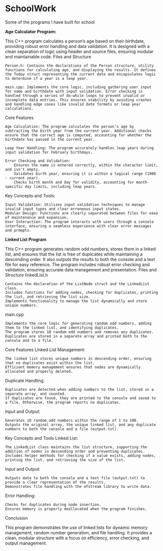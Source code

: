 # SchoolWork
Some of the programs I have built for school

**Age Calculator Program:**

This C++ program calculates a person’s age based on their birthdate, providing robust error handling and data validation. It is designed with a clean separation of logic using header and source files, ensuring modular and maintainable code.
Files and Structure

    Person.h: Contains the declarations of the Person structure, utility functions for calculating age, and displaying the results. It defines the Today struct representing the current date and encapsulates logic to determine if a year is a leap year.

    main.cpp: Implements the core logic, including gathering user input for name and birthdate with input validation. Error checking is handled through a series of do-while loops to prevent invalid or incomplete data entries. This ensures stability by avoiding crashes and handling edge cases like invalid date formats or leap year calculations.

Core Features

    Age Calculation: The program calculates the person’s age by subtracting the birth year from the current year. Additional checks ensure that the correct age is computed, accounting for whether the birthdate has passed in the current year.

    Leap Year Handling: The program accurately handles leap years during input validation for February birthdays.

    Error Checking and Validation:
        Ensures the name is entered correctly, within the character limit, and isn't empty.
        Validates birth year, ensuring it is within a logical range (1900 - current year).
        Checks birth month and day for validity, accounting for month-specific day limits, including leap years.

Key Concepts and Tools:

    Input Validation: Utilizes input validation techniques to manage invalid input types and clear erroneous input states.
    Modular Design: Functions are clearly separated between files for ease of maintenance and expansion.
    User Interaction: The program interacts with users through a console interface, ensuring a seamless experience with clear error messages and prompts.

**Linked List Program**

This C++ program generates random odd numbers, stores them in a linked list, and ensures that the list is free of duplicates while maintaining a descending order. It also outputs the results to both the console and a text file for easy reference. The program includes robust error checking and validation, ensuring accurate data management and presentation.
Files and Structure
linkedList.h

    Contains the declaration of the ListNode struct and the LinkedList class.
    Includes functions for adding nodes, checking for duplicates, printing the list, and retrieving the list size.
    Implements functionality to manage the list dynamically and store unique numbers.

main.cpp

    Implements the core logic for generating random odd numbers, adding them to the linked list, and identifying duplicates.
    The program stores 10 random odd numbers and removes any duplicates.
    Duplicates are stored in a separate array and printed both to the console and to a file.

Core Features
Linked List Management:

    The linked list stores unique numbers in descending order, ensuring that no duplicates exist within the list.
    Efficient memory management ensures that nodes are dynamically allocated and properly deleted.

Duplicate Handling:

    Duplicates are detected when adding numbers to the list, stored in a separate array, and counted.
    If duplicates are found, they are printed to the console and saved to a file. Otherwise, the program reports no duplicates.

Input and Output:

    Generates 10 random odd numbers within the range of 1 to 100.
    Outputs the original array, the unique linked list, and any duplicate numbers to both the console and a file (output.txt).

Key Concepts and Tools
Linked List:

    The LinkedList class maintains the list structure, supporting the addition of nodes in descending order and preventing duplicates.
    Includes helper methods for checking if a value exists, adding nodes, printing the list, and retrieving the size of the list.

Input and Output:

    Outputs data to both the console and a text file (output.txt) to provide a clear representation of the results.
    Demonstrates file handling with the ofstream library to write data.

Error Handling:

    Checks for duplicates during node insertion.
    Ensures memory is properly deallocated when the program finishes.

Conclusion

This program demonstrates the use of linked lists for dynamic memory management, random number generation, and file handling. It provides a clean, modular structure with a focus on efficiency, error checking, and output management.
